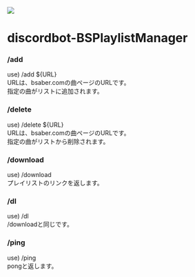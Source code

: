 ![](https://github.com/jundoll/discordbot-BSPlaylistManager/workflows/Python%20test/badge.svg)
# discordbot-BSPlaylistManager

### /add
use) /add ${URL}  
URLは、bsaber.comの曲ページのURLです。  
指定の曲がリストに追加されます。

### /delete
use) /delete ${URL}  
URLは、bsaber.comの曲ページのURLです。  
指定の曲がリストから削除されます。

### /download
use) /download  
プレイリストのリンクを返します。

### /dl
use) /dl  
/downloadと同じです。

### /ping
use) /ping  
pongと返します。

